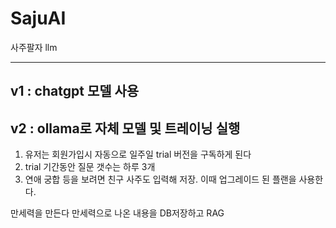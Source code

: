 # SajuAI
사주팔자 llm
***
## v1 : chatgpt 모델 사용
## v2 : ollama로 자체 모델 및 트레이닝 실행


1. 유저는 회원가입시 자동으로 일주일 trial 버전을 구독하게 된다
2. trial 기간동안 질문 갯수는 하루 3개
3. 연애 궁합 등을 보려면 친구 사주도 입력해 저장. 이때 업그레이드 된 플랜을 사용한다.



만세력을 만든다
만세력으로 나온 내용을 DB저장하고 RAG

